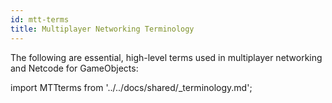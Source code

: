 ```yaml
---
id: mtt-terms
title: Multiplayer Networking Terminology
---
```


The following are essential, high-level terms used in multiplayer networking and Netcode for GameObjects:

import MTTterms from '../../docs/shared/_terminology.md';

<MTTterms/>